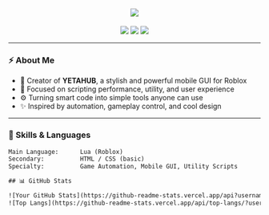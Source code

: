 <h1 align="center">
  <img src="https://readme-typing-svg.herokuapp.com?font=Fira+Code&size=28&pause=1000&color=00FFF7&center=true&vCenter=true&width=500&lines=Hey%2C+I'm+YetaHUB.;Roblox+Scripter+%7C+GUI+Maker.;Creator+of+YETAHUB.">
</h1>

<p align="center">
  <img src="https://img.shields.io/badge/Lua-roblox%20scripting-blue?style=for-the-badge&logo=lua&logoColor=white"/>
  <img src="https://img.shields.io/badge/YouTube-%40yetazyyy-red?style=for-the-badge&logo=youtube&logoColor=white"/>
  <img src="https://img.shields.io/badge/Discord-mrfs_.-5865F2?style=for-the-badge&logo=discord&logoColor=white"/>
</p>

---

### ⚡ About Me
- 🔧 Creator of **YETAHUB**, a stylish and powerful mobile GUI for Roblox  
- 🧠 Focused on scripting performance, utility, and user experience  
- ⚙️ Turning smart code into simple tools anyone can use  
- ✨ Inspired by automation, gameplay control, and cool design

---

### 🧠 Skills & Languages
```txt
Main Language:      Lua (Roblox)
Secondary:          HTML / CSS (basic)
Specialty:          Game Automation, Mobile GUI, Utility Scripts

## 📊 GitHub Stats

![Your GitHub Stats](https://github-readme-stats.vercel.app/api?username=Yetazyyy&show_icons=true&theme=tokyonight)
![Top Langs](https://github-readme-stats.vercel.app/api/top-langs/?username=Yetazyyy&layout=compact&theme=tokyonight)
